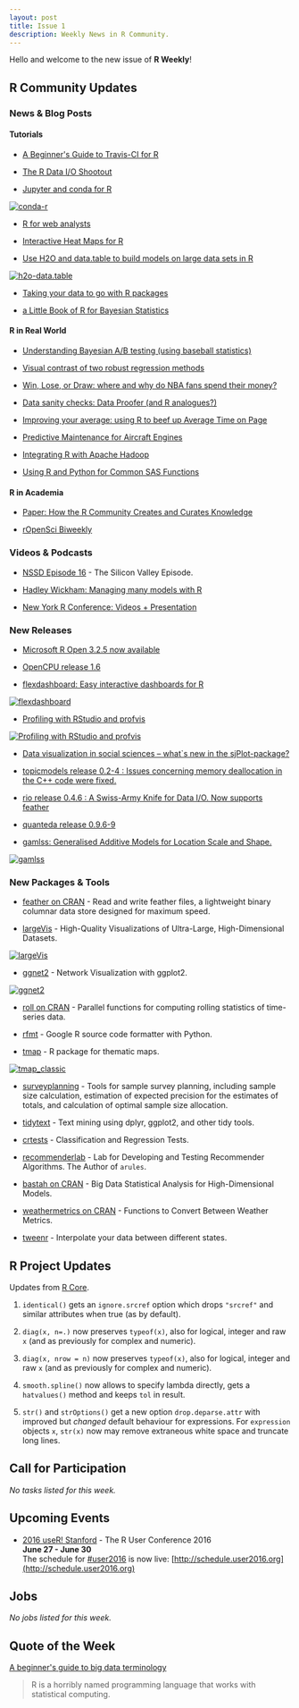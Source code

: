 ```yaml
---
layout: post
title: Issue 1
description: Weekly News in R Community.
---
```


Hello and welcome to the new issue of **R Weekly**!

## R Community Updates

### News & Blog Posts

#### Tutorials

+ [A Beginner's Guide to Travis-CI for R](http://juliasilge.com/blog/Beginners-Guide-to-Travis/)

+ [The R Data I/O Shootout](http://blog.dominodatalab.com/the-r-data-i-o-shootout/)

+ [Jupyter and conda for R](https://www.continuum.io/blog/developer/jupyter-and-conda-r)

[![conda-r](https://www.continuum.io/sites/default/files/conda-jupyter-irkernel-slides-1.png)](https://www.continuum.io/blog/developer/jupyter-and-conda-r)

+ [R for web analysts](http://www.eanalytica.com/r-for-web-analysts/)

+ [Interactive Heat Maps for R](http://moderndata.plot.ly/interactive-heat-maps-for-r/)

+ [Use H2O and data.table to build models on large data sets in R](http://www.analyticsvidhya.com/blog/2016/05/h2o-data-table-build-models-large-data-sets/)

[![h2o-data.table](https://cdn.rawgit.com/rweekly/image/master/BruceZhao-Friday/h2o-data.table.png)](http://www.analyticsvidhya.com/blog/2016/05/h2o-data-table-build-models-large-data-sets/)

+ [Taking your data to go with R packages](http://www.davekleinschmidt.com/r-packages/)

+ [a Little Book of R for Bayesian Statistics](http://a-little-book-of-r-for-bayesian-statistics.readthedocs.io/en/latest/)

#### R in Real World

+ [Understanding Bayesian A/B testing (using baseball statistics)](http://varianceexplained.org/r/bayesian_ab_baseball/)

+ [Visual contrast of two robust regression methods](https://ellisp.github.io/blog/2016/05/22/robust-regression)

+ [Win, Lose, or Draw: where and why do NBA fans spend their money?](http://blog.stattleship.com/win-lose-or-draw-where-and-why-do-nba-fans-spend-their-money-2/)

+ [Data sanity checks: Data Proofer (and R analogues?)](http://civilstat.com/2016/05/data-sanity-checks-data-proofer-and-r-analogues/)

+ [Improving your average: using R to beef up Average Time on Page](https://gdsdata.blog.gov.uk/2016/05/13/improving-your-average-using-r-to-beef-up-average-time-on-page/)

+ [Predictive Maintenance for Aircraft Engines](http://blog.revolutionanalytics.com/2016/05/predictive-maintenance-r-code.html)

+ [Integrating R with Apache Hadoop](http://datascienceplus.com/integrating-r-with-apache-hadoop/)

+ [Using R and Python for Common SAS Functions](https://blog.dominodatalab.com/using-r-and-python-for-common-sas-functions/)

#### R in Academia

+ [Paper: How the R Community Creates and Curates Knowledge](http://keg.cs.uvic.ca/pubs/zagalsky-MSR2016.pdf)

+ [rOpenSci Biweekly](https://ropensci.github.io/biweekly/update-2016-05-23/)

### Videos & Podcasts

+ [NSSD Episode 16](https://soundcloud.com/nssd-podcast/episode-16-the-silicon-valley-episode) - The Silicon Valley Episode.

+ [Hadley Wickham: Managing many models with R](https://www.youtube.com/watch?v=rz3_FDVt9eg)

+ [New York R Conference: Videos + Presentation](http://www.rstats.nyc/2016)

### New Releases

+ [Microsoft R Open 3.2.5 now available](http://blog.revolutionanalytics.com/2016/05/microsoft-r-open-325-now-available.html)
 
+ [OpenCPU release 1.6](https://www.opencpu.org/posts/opencpu-1-6/)

+ [flexdashboard: Easy interactive dashboards for R](https://blog.rstudio.org/2016/05/17/flexdashboard-easy-interactive-dashboards-for-r/)

[![flexdashboard](https://rstudioblog.files.wordpress.com/2016/05/htmlwidgets-showcase-storyboard.png?w=735&h=545)](https://blog.rstudio.org/2016/05/17/flexdashboard-easy-interactive-dashboards-for-r/)

+ [Profiling with RStudio and profvis](https://blog.rstudio.org/2016/05/23/profiling-with-rstudio-and-profvis/)

[![Profiling with RStudio and profvis](https://rstudioblog.files.wordpress.com/2016/05/profile.png?w=888&h=582)](https://blog.rstudio.org/2016/05/23/profiling-with-rstudio-and-profvis/)

+ [Data visualization in social sciences – what`s new in the sjPlot-package?](https://strengejacke.wordpress.com/2016/05/19/data-visualization-in-social-sciences-whats-new-in-the-sjplot-package-rstats/)

+ [topicmodels release 0.2-4 : Issues concerning memory deallocation in the C++ code were fixed.](https://cran.r-project.org/web/packages/topicmodels/index.html)

+ [rio release 0.4.6 : A Swiss-Army Knife for Data I/O. Now supports feather](https://cran.r-project.org/web/packages/rio/index.html)

+ [quanteda release 0.9.6-9](https://cran.r-project.org/web/packages/quanteda/index.html)

+ [gamlss: Generalised Additive Models for Location Scale and Shape.](https://cran.r-project.org/web/packages/gamlss/index.html)

[![gamlss](https://cdn.rawgit.com/rweekly/image/master/BruceZhao-Friday/gamlss.jpg)](http://www.gamlss.org/)

### New Packages & Tools

+ [feather on CRAN](https://cran.r-project.org/web/packages/feather/) - Read and write feather files, a lightweight binary columnar data store designed for maximum speed.

+ [largeVis](https://github.com/elbamos/largevis) - High-Quality Visualizations of Ultra-Large, High-Dimensional Datasets.

[![largeVis](https://cdn.rawgit.com/elbamos/largeVis/master/README_files/figure-markdown_github/drawmnist-1.png)](https://github.com/elbamos/largevis)

+ [ggnet2](https://briatte.github.io/ggnet/) - Network Visualization with ggplot2.

[![ggnet2](https://cdn.rawgit.com/wertion/pic/master/ggnet.png)](https://briatte.github.io/ggnet/)

+ [roll on CRAN](https://cran.r-project.org/web/packages/roll/) - Parallel functions for computing rolling statistics of time-series data.

+ [rfmt](https://github.com/google/rfmt) - Google R source code formatter with Python.

+ [tmap](https://github.com/mtennekes/tmap) - R package for thematic maps.

[![tmap_classic](https://cdn.rawgit.com/wertion/pic/master/tmap_classic.png)](https://github.com/mtennekes/tmap)

+ [surveyplanning](https://cran.r-project.org/web/packages/surveyplanning/index.html) - Tools for sample survey planning, including sample size calculation, estimation of expected precision for the estimates of totals, and calculation of optimal sample size allocation.

+ [tidytext](https://github.com/juliasilge/tidytext) - Text mining using dplyr, ggplot2, and other tidy tools.

+ [crtests](https://github.com/sjoerdvds/crtests) - Classification and Regression Tests.

+ [recommenderlab](https://github.com/mhahsler/recommenderlab) - Lab for Developing and Testing Recommender Algorithms. The Author of `arules`. 

+ [bastah on CRAN](https://cran.r-project.org/web/packages/bastah/index.html) - Big Data Statistical Analysis for High-Dimensional Models.

+ [weathermetrics on CRAN](https://cran.r-project.org/web/packages/weathermetrics/index.html) - Functions to Convert Between Weather Metrics.

+ [tweenr](https://github.com/thomasp85/tweenr) - Interpolate your data between different states.

## R Project Updates

Updates from [R Core](http://developer.r-project.org/blosxom.cgi/R-devel/NEWS).

1. `identical()` gets an `ignore.srcref` option which drops `"srcref"` and similar attributes when true (as by default).

2. `diag(x, n=.)` now preserves `typeof(x)`, also for logical, integer and raw `x` (and as previously for complex and numeric).

3. `diag(x, nrow = n)` now preserves `typeof(x)`, also for logical, integer and raw `x` (and as previously for complex and numeric).

4. `smooth.spline()` now allows to specify lambda directly, gets a `hatvalues()` method and keeps `tol` in result.

5. `str()` and `strOptions()` get a new option `drop.deparse.attr` with improved but _changed_ default behaviour for expressions. For `expression` objects `x`, `str(x)` now may remove extraneous white space and truncate long lines.

## Call for Participation

*No tasks listed for this week.*

## Upcoming Events

+ [2016 useR! Stanford](http://user2016.org/) - The R User Conference 2016<br /> **June 27 - June 30** <br> The schedule for [#user2016](https://twitter.com/hashtag/user2016) is now live: [http://schedule.user2016.org](http://schedule.user2016.org)

## Jobs

*No jobs listed for this week.*

## Quote of the Week

[A beginner's guide to big data terminology](http://dataconomy.com/a-beginners-guide-to-big-data-terminology/)

> R is a horribly named programming language that works with statistical computing. 

